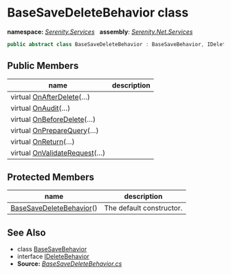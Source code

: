 # BaseSaveDeleteBehavior class
**namespace:** *[Serenity.Services](../README.md#serenity.services-namespace)*   **assembly**: *[Serenity.Net.Services](../README.md)*

```csharp
public abstract class BaseSaveDeleteBehavior : BaseSaveBehavior, IDeleteBehavior
```

## Public Members

| name | description |
| --- | --- |
| virtual [OnAfterDelete](BaseSaveDeleteBehavior/OnAfterDelete.md)(…) |  |
| virtual [OnAudit](BaseSaveDeleteBehavior/OnAudit.md)(…) |  |
| virtual [OnBeforeDelete](BaseSaveDeleteBehavior/OnBeforeDelete.md)(…) |  |
| virtual [OnPrepareQuery](BaseSaveDeleteBehavior/OnPrepareQuery.md)(…) |  |
| virtual [OnReturn](BaseSaveDeleteBehavior/OnReturn.md)(…) |  |
| virtual [OnValidateRequest](BaseSaveDeleteBehavior/OnValidateRequest.md)(…) |  |

## Protected Members

| name | description |
| --- | --- |
| [BaseSaveDeleteBehavior](BaseSaveDeleteBehavior/BaseSaveDeleteBehavior.md)() | The default constructor. |

## See Also

* class [BaseSaveBehavior](BaseSaveBehavior.md)
* interface [IDeleteBehavior](IDeleteBehavior.md)
* **Source:** *[BaseSaveDeleteBehavior.cs](https://github.com/serenity-is/Serenity/blob/master/src/Serenity.Net.Services/RequestHandlers/Save/BaseSaveDeleteBehavior.cs)*